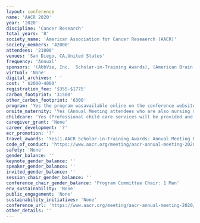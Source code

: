 ```yaml
---
layout: conference 
name: 'AACR 2020'
year: '2020'
discipline: 'Cancer Research'
total_years: '8'
society_name: 'American Association for Cancer Reseaerch (AACR)'
society_members: '42000'
attendees: '21000'
venues: 'San Diego, CA,United States'
frequency: 'Annual'
sponsors: '(AbbVie, Inc.  Scholar-in-Training Awards), (American Brain Tumor Association  Scholar-in-Training Awards), (American Cancer Society American Cancer Society Award for Research Excellence in Cancer Epidemiology), (Astellas  Professional Educational Grant), (AstraZeneca Hotel Key Cards), (AACR Annual Meeting Walking Challenge  AACR Runners for Research 5K Run/Walk Professional Educational Grant), (Bayer: Scientist<->Survivor Program), (Benchling: President’s Reception), (Breast Cancer Research Foundation Scholar-in-Training Awards), (Bristol-Myers Squibb: Burchenal Award Cancer Immunology Working Group: President’s Reception   Regulatory Science and Policy Track Scholar-in-Training Awards  Women in Cancer Research Resource Center), (Cancer Research Institute Lloyd Old Immunology Award), (Celgene Corporation Professional Educational Grant), (Daiichi-Sankyo, Inc. Professional Educational Grant Wi-Fi Zones Shuttle Bus Service Mobile Charging Stations), (Doreen J. Putrah Cancer Research Foundation Scholar-in-Training Awards), (Eisai Inc. Professional Educational Grant), (Exelixis, Inc. Scientist<->Survivor Program), (FUJIFILM VisualSonics, Inc. AACR Runners for Research 5K Run/Walk), (Genentech, A Member of the Roche Group Professional Educational Grant), (Gilead Sciences, Inc. Professional Educational Grant Scientist<->Survivor Program), (GlaxoSmithKline: Elion Award AACR Runners for Research 5K Run/Walk), (Guardant Health AACR Runners for Research 5K Run/Walk), (Illumina, Inc. AACR Runners for Research 5K Run/Walk), (Incyte Corporation Professional Educational Grant)., (Irving Weinstein Foundation Irving Weinstein Foundation Distinguished Lectureship), (Jazz Pharmaceuticals Professional Educational Grant), (Janssen Biotech Professional Educational Grant), (Lilly Professional Educational Grant), (Lilly Oncology Scientist<->Survivor Program Clowes Award Clowes Award Reception Team Science Award), (Merck & Co., Inc. Professional Educational Grant), (Mirati Therapeutics AACR Runners for Research 5K Run/Walk), (Mission Bio Annual Reception), (NanoString Technologies, Inc. AACR Runners for Research 5K Run/Walk),  (Northwestern Mutual Foundation Pediatric Cancer Working Group), (Novartis Cancer Immunology Working Group Professional Educational Grant Scientist<->Survivor Program Tumor Microenvironment Working Group), (Novocure Professional Educational Grant), (Pfizer Professional Educational Grant), (Promega Scholar-in-Training Awards), (Prostate Cancer Foundation Scholar-in-Training Awards), (Società Italiana di Carcerologia Scholar-in-Training Awards), (St. Baldrick’s Foundation St. Baldrick’s Foundation Award for Outstanding Achievement in Pediatric Cancer Research), (Sygnature Discovery Scholar-in-Training Awards), (Taiho Oncology Professional Educational Grant), (TESARO Professional Educational Grant), (Wuxi AppTec Scholar-in-Training Awards) '
virtual: 'None'
digital_archives: ' '
cost: ' $2000-4000'
registration_fee: '$355-$1775'
carbon_footprint: '31500'
other_carbon_footprint: '6300'
program: 'Yes the program wasavailable online on the conference website.'
onsite_maternity: 'Yes (Annual Meeting attendees who are also nursing mothers will find the Nursing Mothers Suite to be a private, comfortable, and secure environment in which to nourish and nurture their babies. AACR-Women in Cancer Research is pleased to sponsor this important service.)'
childcare: 'Yes (Professional child care services will be provided and fully subsidized by the AACR for children ages 6 months to 12 years during the Annual Meeting. Special arrangements may also be made for infants under 6 months old by contacting the Meetings and Exhibits Department at meetings@aacr.org.)'
caregiver_grant: 'None'
career_development: '?'
ecr_promotion: '?'
travel_awards: 'Yes(1.AACR Scholar-in-Training Awards: Annual Meeting Early-career scientists presenting a meritorious proffered paper at the AACR Annual Meeting may apply for AACR Scholar-in-Training Awards.   2.Global Scholar-in-Training Awards The Global Scholar-in-Training Awards are available to eligible early-career investigators in countries designated by the World Bank as low-, lower-middle, or upper-middle income economies (LMIC), who wish to participate in the AACR Annual Meeting. Eligible scientists are full-time graduate students currently engaged in their doctoral research, residents, clinical or postdoctoral fellows, and early-career researchers (within 10 years of doctoral-level degree conferral). Only applicants who are citizens or permanent residents of a LMIC and who currently reside in a LMIC may receive one of these awards.   3.CSCO Young Investigator Travel Awards The AACR is pleased to offer the CSCO Young Investigator Travel Awards to AACR members who attended and presented their work at the recent AACR Annual Meeting, so they also may attend and present their work at the CSCO Annual Meeting. The CSCO Annual Meeting is held each September in Xiamen, China. These travel awards are made possible through AACR’s partnership with the Chinese Society for Clinical Oncology (CSCO).  4.Women in Cancer Research Scholar Awards Available for members of Women in Cancer Research who are scientists-in-training and presenters of meritorious scientific papers at AACR Annual Meetings may apply for WICR Scholar Awards.  5.Minority and Minority-serving Institution Faculty Scholar in Cancer Research Awards  Full-time minority faculty members and faculty members of Minority-serving Institutions [Historically Black Colleges and Universities (HBCUs), Hispanic Serving Institutions (HSIs), and other Minority Institutions] may apply for Minority and Minority-serving Institution Faculty Scholar in Cancer Research Awards for attendance at the AACR Annual Meeting or special conferences.   6.Minority Scholar in Cancer Research Awards Graduate/medical students, residents, and clinical/postdoctoral fellows from groups considered to be underrepresented in cancer research by NCI (African-Americans, Hispanic-Americans, Native-Americans, Native Pacific Islanders, and Native Alaskans) may apply for Minority Scholar in Cancer Research Awards available for attendance at the AACR Annual Meeting or special conferences.  7.AACR Undergraduate Scholar Awards AACR-Undergraduate Scholar Awards (formerly named the Thomas J. Bardos Science Education Awards), are available to full-time, third-year undergraduate students majoring in science, for participation in two consecutive AACR Annual Meetings. The purpose of these awards is to inspire promising science students to enter the field of cancer research. AACR Scholar-in-Training Awards: Other Conferences and Meetings  In addition to the Scholar-in-Training Awards provided at the AACR Annual Meeting, a number of AACR Scholar-in-Training Awards are also available for scientists in training attending AACR’s other conferences and meetings throughout the year. The number of awards, award amounts, and application requirements vary by conference. Please visit the meetings and workshops calendar for a list of upcoming programs and details on financial support available.)'
code_of_conduct: 'https://www.aacr.org/meeting/aacr-annual-meeting-2020/general-information/'
safety: 'None'
gender_balance: ''
keynote_gender_balance: ''
speaker_gender_balance: ''
invited_gender_balance: ''
session_chair_gender_balance: ''
conference_chair_gender_balance: 'Program Committee Chair: 1 Man'
env_sustainability: 'None'
public_engagement: 'None'
sustainability_initiatives: 'None'
conference_url: 'https://www.aacr.org/meeting/aacr-annual-meeting-2020/'
other_details: ''
---
```

